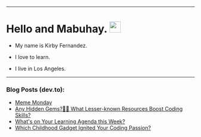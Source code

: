 
<img src="https://komarev.com/ghpvc/?username=kirbygit&style=flat-square&color=blue" alt=""/>

---
<h1>
  Hello and Mabuhay.
  <img src="https://media.giphy.com/media/hvRJCLFzcasrR4ia7z/giphy.gif" width="30px"/>
</h1>

- My name is Kirby Fernandez.

- I love to learn.

- I live in Los Angeles.

---

### Blog Posts (dev.to):
<!-- BLOG-POST-LIST:START -->
- [Meme Monday](https://dev.to/ben/meme-monday-12jl)
- [Any Hidden Gems?💎✨ What Lesser-known Resources Boost Coding Skills?](https://dev.to/codenewbieteam/any-hidden-gems-what-lesser-known-resources-boost-coding-skills-1ggj)
- [What&#39;s on Your Learning Agenda this Week?](https://dev.to/codenewbieteam/whats-on-your-learning-agenda-this-week-124)
- [Which Childhood Gadget Ignited Your Coding Passion?](https://dev.to/codenewbieteam/which-childhood-gadget-ignited-your-coding-passion-22ga)
<!-- BLOG-POST-LIST:END -->

